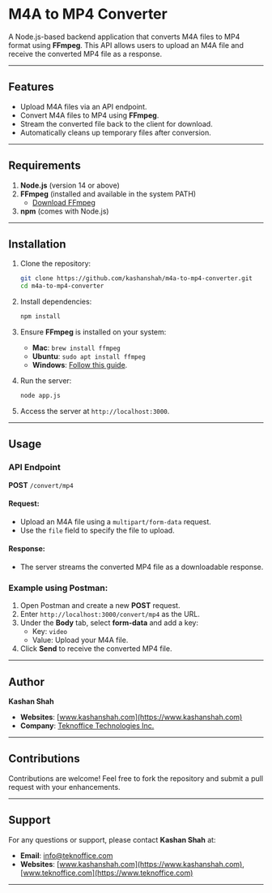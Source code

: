 
# M4A to MP4 Converter

A Node.js-based backend application that converts M4A files to MP4 format using **FFmpeg**. This API allows users to upload an M4A file and receive the converted MP4 file as a response.

---

## Features

- Upload M4A files via an API endpoint.
- Convert M4A files to MP4 using **FFmpeg**.
- Stream the converted file back to the client for download.
- Automatically cleans up temporary files after conversion.

---

## Requirements

1. **Node.js** (version 14 or above)
2. **FFmpeg** (installed and available in the system PATH)
   - [Download FFmpeg](https://ffmpeg.org/download.html)
3. **npm** (comes with Node.js)

---

## Installation

1. Clone the repository:
   ```bash
   git clone https://github.com/kashanshah/m4a-to-mp4-converter.git
   cd m4a-to-mp4-converter
   ```

2. Install dependencies:
   ```bash
   npm install
   ```

3. Ensure **FFmpeg** is installed on your system:
   - **Mac**: `brew install ffmpeg`
   - **Ubuntu**: `sudo apt install ffmpeg`
   - **Windows**: [Follow this guide](https://ffmpeg.org/download.html).

4. Run the server:
   ```bash
   node app.js
   ```

5. Access the server at `http://localhost:3000`.

---

## Usage

### API Endpoint

**POST** `/convert/mp4`

#### Request:
- Upload an M4A file using a `multipart/form-data` request.
- Use the `file` field to specify the file to upload.

#### Response:
- The server streams the converted MP4 file as a downloadable response.

### Example using Postman:
1. Open Postman and create a new **POST** request.
2. Enter `http://localhost:3000/convert/mp4` as the URL.
3. Under the **Body** tab, select **form-data** and add a key:
   - Key: `video`
   - Value: Upload your M4A file.
4. Click **Send** to receive the converted MP4 file.

---

## Author

**Kashan Shah**  
- **Websites**: [www.kashanshah.com](https://www.kashanshah.com)
- **Company**: [Teknoffice Technologies Inc.](https://www.teknoffice.com)

---

## Contributions

Contributions are welcome! Feel free to fork the repository and submit a pull request with your enhancements.

---

## Support

For any questions or support, please contact **Kashan Shah** at:  
- **Email**: [info@teknoffice.com](mailto:info@teknoffice.com)  
- **Websites**: [www.kashanshah.com](https://www.kashanshah.com), [www.teknoffice.com](https://www.teknoffice.com)

---

